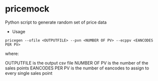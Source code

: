 pricemock
=========

Python script to generate random set of price data

* Usage

```
pricegen --ofile <OUTPUTFILE> --pvn <NUMBER OF PV> --ecppv <EANCODES PER PV>
```

where:

OUTPUTFILE is the output csv file
NUMBER OF PV is the number of the sales points
EANCODES PER PV is the number of eancodes to assign to every single sales point